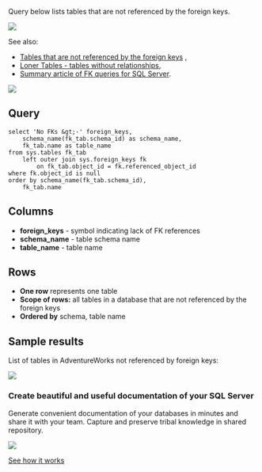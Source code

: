 Query below lists tables that are not referenced by the foreign keys.

![](https://dataedo.com/asset/img/kb/query/not_referenced_table.png)

See also:

-   [Tables that are not referenced by the foreign keys](https://dataedo.com/kb/query/sql-server/find-tables-that-are-not-referenced-by-the-foreign-keys) ,
-   [Loner Tables - tables without relationships](https://dataedo.com/kb/query/sql-server/find-tables-without-relationships-loner-tables),
-   [Summary article of FK queries for SQL Server](https://dataedo.com/kb/query/sql-server/list-foreign-keys-sql-queries).

[![](https://dataedo.com/asset/img/markdown/docs/test-article/3187eed29ce5b9127613e8a72fc11156.png)](https://dataedo.com/blog/confused-when-trying-to-work-with-databases?cta=kb-query-confused)

## Query

```
select 'No FKs &gt;-' foreign_keys,
    schema_name(fk_tab.schema_id) as schema_name,
    fk_tab.name as table_name
from sys.tables fk_tab
    left outer join sys.foreign_keys fk
        on fk_tab.object_id = fk.referenced_object_id
where fk.object_id is null
order by schema_name(fk_tab.schema_id),
    fk_tab.name
```

## Columns

-   **foreign\_keys** - symbol indicating lack of FK references
-   **schema\_name** - table schema name
-   **table\_name** - table name

## Rows

-   **One row** represents one table
-   **Scope of rows:** all tables in a database that are not referenced by the foreign keys
-   **Ordered by** schema, table name

## Sample results

List of tables in AdventureWorks not referenced by foreign keys:

![](https://dataedo.com/asset/img/kb/query/sql-server/not_referenced_tables.png)

### Create beautiful and useful documentation of your SQL Server

Generate convenient documentation of your databases in minutes and share it with your team. Capture and preserve tribal knowledge in shared repository.

[![](https://dataedo.com/asset/img/markdown/docs/test-article/30c11fa4b210f11740f56e85ca8bf9c6.gif)](https://demo.dataedo.com/)

[See how it works](https://demo.dataedo.com/)